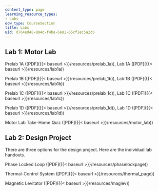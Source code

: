 ```yaml
---
content_type: page
learning_resource_types:
- Labs
ocw_type: CourseSection
title: Labs
uid: d764ed48-894c-f4be-6a81-65cf1ec5a2c6
---
```


Lab 1: Motor Lab
----------------

Prelab 1A ([PDF]({{< baseurl >}}/resources/prelab_1a)), Lab 1A ([PDF]({{< baseurl >}}/resources/lab1a))

Prelab 1B ([PDF]({{< baseurl >}}/resources/prelab_1b)), Lab 1B ([PDF]({{< baseurl >}}/resources/lab1b))

Prelab 1C ([PDF]({{< baseurl >}}/resources/prelab_1c)), Lab 1C ([PDF]({{< baseurl >}}/resources/lab1c))

Prelab 1D ([PDF]({{< baseurl >}}/resources/prelab_1d)), Lab 1D ([PDF]({{< baseurl >}}/resources/lab1d))

Motor Lab Take-Home Quiz ([PDF]({{< baseurl >}}/resources/motor_lab))

Lab 2: Design Project
---------------------

There are three options for the design project. Here are the individual lab handouts.

Phase Locked Loop ([PDF]({{< baseurl >}}/resources/phaselockpage))

Thermal-Control System ([PDF]({{< baseurl >}}/resources/thermal_page))

Magnetic Levitator ([PDF]({{< baseurl >}}/resources/maglev))
